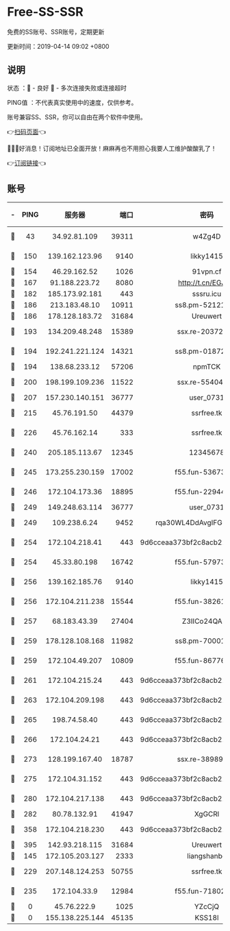 # Free-SS-SSR

免费的SS账号、SSR账号，定期更新

更新时间：2019-04-14 09:02 +0800

## 说明

状态     ：🙂 - 良好 🙁 - 多次连接失败或连接超时

PING值   ：不代表真实使用中的速度，仅供参考。

账号兼容SS、SSR，你可以自由在两个软件中使用。

👉[扫码页面](https://liesauer.github.io/Free-SS-SSR/)👈

🎉🎉🎉好消息！订阅地址已全面开放！麻麻再也不用担心我要人工维护酸酸乳了！

👉[订阅链接](https://www.liesauer.net/yogurt/subscribe?ACCESS_TOKEN=DAYxR3mMaZAsaqUb)👈

## 账号

|-|PING|服务器|端口|密码|加密方式|区域|
|:----:|:----:|:-----:|-----:|:----:|:----:|:----:|
|🙂|43|34.92.81.109|39311|w4Zg4D|chacha20-ietf|US|
|🙂|150|139.162.123.96|9140|likky1415|aes-256-cfb|JP|
|🙂|154|46.29.162.52|1026|91vpn.cf|rc4-md5|RU|
|🙂|167|91.188.223.72|8080|http://t.cn/EGJIyrl|rc4-md5|RU|
|🙂|182|185.173.92.181|443|sssru.icu|rc4-md5|RU|
|🙂|186|213.183.48.10|10911|ss8.pm-52121275|rc4-md5|RU|
|🙂|186|178.128.183.72|31684|Ureuwert|chacha20|US|
|🙂|193|134.209.48.248|15389|ssx.re-20372866|aes-256-cfb|US|
|🙂|194|192.241.221.124|14321|ss8.pm-01872042|aes-256-cfb|US|
|🙂|194|138.68.233.12|57206|npmTCK|rc4-md5|US|
|🙂|200|198.199.109.236|11522|ssx.re-55404075|aes-256-cfb|US|
|🙂|207|157.230.140.151|36777|user_0731|chacha20|US|
|🙂|215|45.76.191.50|44379|ssrfree.tk|aes-256-cfb|SG|
|🙂|226|45.76.162.14|333|ssrfree.tk|aes-256-cfb|SG|
|🙂|240|205.185.113.67|12345|12345678|aes-256-cfb|US|
|🙂|245|173.255.230.159|17002|f55.fun-53673296|aes-256-cfb|US|
|🙂|246|172.104.173.36|18895|f55.fun-22944389|aes-256-cfb|SG|
|🙂|249|149.248.63.114|36777|user_0731|chacha20|CA|
|🙂|249|109.238.6.24|9452|rqa30WL4DdAvgIFG6Fs3znzTa|aes-256-cfb|FR|
|🙂|254|172.104.218.41|443|9d6cceaa373bf2c8acb22e60b6a58be6|aes-256-cfb|US|
|🙂|254|45.33.80.198|16742|f55.fun-57973191|aes-256-cfb|US|
|🙂|256|139.162.185.76|9140|likky1415|aes-256-cfb|DE|
|🙂|256|172.104.211.238|15544|f55.fun-38261112|aes-256-cfb|US|
|🙂|257|68.183.43.39|27404|Z3IICo24QAHu|aes-256-cfb|GB|
|🙂|259|178.128.108.168|11982|ss8.pm-70001464|aes-256-cfb|SG|
|🙂|259|172.104.49.207|10809|f55.fun-86776803|aes-256-cfb|SG|
|🙂|261|172.104.215.24|443|9d6cceaa373bf2c8acb22e60b6a58be6|aes-256-cfb|US|
|🙂|263|172.104.209.198|443|9d6cceaa373bf2c8acb22e60b6a58be6|aes-256-cfb|US|
|🙂|265|198.74.58.40|443|9d6cceaa373bf2c8acb22e60b6a58be6|aes-256-cfb|US|
|🙂|266|172.104.24.21|443|9d6cceaa373bf2c8acb22e60b6a58be6|aes-256-cfb|US|
|🙂|273|128.199.167.40|18787|ssx.re-38989807|aes-256-cfb|SG|
|🙂|275|172.104.31.152|443|9d6cceaa373bf2c8acb22e60b6a58be6|aes-256-cfb|US|
|🙂|280|172.104.217.138|443|9d6cceaa373bf2c8acb22e60b6a58be6|aes-256-cfb|US|
|🙂|282|80.78.132.91|41947|XgGCRl|rc4-md5|DE|
|🙂|358|172.104.218.230|443|9d6cceaa373bf2c8acb22e60b6a58be6|aes-256-cfb|US|
|🙂|395|142.93.218.115|31684|Ureuwert|chacha20|IN|
|🙂|145|172.105.203.127|2333|liangshanbo|chacha20|JP|
|🙂|229|207.148.124.253|50755|ssrfree.tk|aes-256-cfb|SG|
|🙂|235|172.104.33.9|12984|f55.fun-71802575|aes-256-cfb|SG|
|🙁|0|45.76.222.9|1025|YZcCjQ|rc4-md5|JP|
|🙁|0|155.138.225.144|45135|KSS18l|rc4-md5|US|
